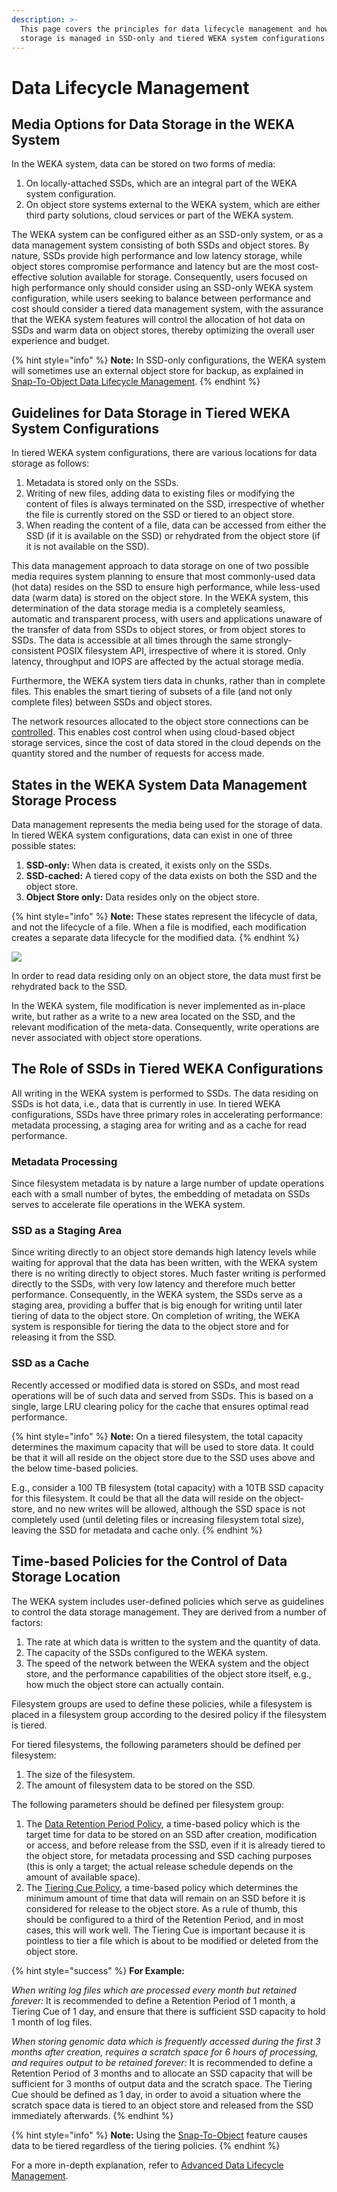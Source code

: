 ```yaml
---
description: >-
  This page covers the principles for data lifecycle management and how data
  storage is managed in SSD-only and tiered WEKA system configurations.
---
```


# Data Lifecycle Management

## Media Options for Data Storage in the WEKA System

In the WEKA system, data can be stored on two forms of media:

1. On locally-attached SSDs, which are an integral part of the WEKA system configuration.
2. On object store systems external to the WEKA system, which are either third party solutions, cloud services or part of the WEKA system.

The WEKA system can be configured either as an SSD-only system, or as a data management system consisting of both SSDs and object stores. By nature, SSDs provide high performance and low latency storage, while object stores compromise performance and latency but are the most cost-effective solution available for storage. Consequently, users focused on high performance only should consider using an SSD-only WEKA system configuration, while users seeking to balance between performance and cost should consider a tiered data management system, with the assurance that the WEKA system features will control the allocation of hot data on SSDs and warm data on object stores, thereby optimizing the overall user experience and budget.

{% hint style="info" %}
**Note:** In SSD-only configurations, the WEKA system will sometimes use an external object store for backup, as explained in [Snap-To-Object Data Lifecycle Management](../fs/snap-to-obj.md#snap-to-object-in-data-lifecycle-management).
{% endhint %}

## Guidelines for Data Storage in Tiered WEKA System Configurations

In tiered WEKA system configurations, there are various locations for data storage as follows:

1. Metadata is stored only on the SSDs.
2. Writing of new files, adding data to existing files or modifying the content of files is always terminated on the SSD, irrespective of whether the file is currently stored on the SSD or tiered to an object store.
3. When reading the content of a file, data can be accessed from either the SSD \(if it is available on the SSD\) or rehydrated from the object store \(if it is not available on the SSD\).  

This data management approach to data storage on one of two possible media requires system planning to ensure that most commonly-used data \(hot data\) resides on the SSD to ensure high performance, while less-used data \(warm data\) is stored on the object store. In the WEKA system, this determination of the data storage media is a completely seamless, automatic and transparent process, with users and applications unaware of the transfer of data from SSDs to object stores, or from object stores to SSDs. The data is accessible at all times through the same strongly-consistent POSIX filesystem API, irrespective of where it is stored. Only latency, throughput and IOPS are affected by the actual storage media.

Furthermore, the WEKA system tiers data in chunks, rather than in complete files. This enables the smart tiering of subsets of a file \(and not only complete files\) between SSDs and object stores.

The network resources allocated to the object store connections can be [controlled](../fs/managing-filesystems/managing-object-stores.md#editing-an-object-store-using-the-cli). This enables cost control when using cloud-based object storage services, since the cost of data stored in the cloud depends on the quantity stored and the number of requests for access made.

## States in the WEKA System Data Management Storage Process

Data management represents the media being used for the storage of data. In tiered WEKA system configurations, data can exist in one of three possible states:

1. **SSD-only:** When data is created, it exists only on the SSDs.
2. **SSD-cached:** A tiered copy of the data exists on both the SSD and the object store.
3. **Object Store only:** Data resides only on the object store.

{% hint style="info" %}
**Note:** These states represent the lifecycle of data, and not the lifecycle of a file. When a file is modified, each modification creates a separate data lifecycle for the modified data.
{% endhint %}

![](../.gitbook/assets/diagram-2a-121676.jpg)

In order to read data residing only on an object store, the data must first be rehydrated back to the SSD.

In the WEKA system, file modification is never implemented as in-place write, but rather as a write to a new area located on the SSD, and the relevant modification of the meta-data. Consequently, write operations are never associated with object store operations.

## The Role of SSDs in Tiered WEKA Configurations

All writing in the WEKA system is performed to SSDs. The data residing on SSDs is hot data, i.e., data that is currently in use. In tiered WEKA configurations, SSDs have three primary roles in accelerating performance: metadata processing, a staging area for writing and as a cache for read performance.

### Metadata Processing

Since filesystem metadata is by nature a large number of update operations each with a small number of bytes, the embedding of metadata on SSDs serves to accelerate file operations in the WEKA system.

### SSD as a Staging Area

Since writing directly to an object store demands high latency levels while waiting for approval that the data has been written, with the WEKA system there is no writing directly to object stores. Much faster writing is performed directly to the SSDs, with very low latency and therefore much better performance. Consequently, in the WEKA system, the SSDs serve as a staging area, providing a buffer that is big enough for writing until later tiering of data to the object store. On completion of writing, the WEKA system is responsible for tiering the data to the object store and for releasing it from the SSD.

### SSD as a Cache

Recently accessed or modified data is stored on SSDs, and most read operations will be of such data and served from SSDs. This is based on a single, large LRU clearing policy for the cache that ensures optimal read performance.

{% hint style="info" %}
**Note:** On a tiered filesystem, the total capacity determines the maximum capacity that will be used to store data. It could be that it will all reside on the object store due to the SSD uses above and the below time-based policies.

E.g., consider a 100 TB filesystem \(total capacity\) with a 10TB SSD capacity for this filesystem. It could be that all the data will reside on the object-store, and no new writes will be allowed, although the SSD space is not completely used \(until deleting files or increasing filesystem total size\), leaving the SSD for metadata and cache only.
{% endhint %}

## Time-based Policies for the Control of Data Storage Location

The WEKA system includes user-defined policies which serve as guidelines to control the data storage management. They are derived from a number of factors:

1. The rate at which data is written to the system and the quantity of data.
2. The capacity of the SSDs configured to the WEKA system.
3. The speed of the network between the WEKA system and the object store, and the performance capabilities of the object store itself, e.g., how much the object store can actually contain.

Filesystem groups are used to define these policies, while a filesystem is placed in a filesystem group according to the desired policy if the filesystem is tiered.

For tiered filesystems, the following parameters should be defined per filesystem:

1. The size of the filesystem.
2. The amount of filesystem data to be stored on the SSD.

The following parameters should be defined per filesystem group:

1. The [Data Retention Period Policy](../fs/tiering/advanced-time-based-policies-for-data-storage-location.md#data-retention-period-policy), a time-based policy which is the target time for data to be stored on an SSD after creation, modification or access, and before release from the SSD, even if it is already tiered to the object store, for metadata processing and SSD caching purposes \(this is only a target; the actual release schedule depends on the amount of available space\). 
2. The [Tiering Cue Policy](../fs/tiering/advanced-time-based-policies-for-data-storage-location.md#tiering-cue-policy), a time-based policy which determines the minimum amount of time that data will remain on an SSD before it is considered for release to the object store. As a rule of thumb, this should be configured to a third of the Retention Period, and in most cases, this will work well. The Tiering Cue is important because it is pointless to tier a file which is about to be modified or deleted from the object store. 

{% hint style="success" %}
**For Example:**

_When writing log files which are processed every month but retained forever:_ It is recommended to define a Retention Period of 1 month, a Tiering Cue of 1 day, and ensure that there is sufficient SSD capacity to hold 1 month of log files.

_When storing genomic data which is frequently accessed during the first 3 months after creation, requires a scratch space for 6 hours of processing, and requires output to be retained forever:_ It is recommended to define a Retention Period of 3 months and to allocate an SSD capacity that will be sufficient for 3 months of output data and the scratch space. The Tiering Cue should be defined as 1 day, in order to avoid a situation where the scratch space data is tiered to an object store and released from the SSD immediately afterwards.
{% endhint %}

{% hint style="info" %}
**Note:** Using the [Snap-To-Object](../fs/snap-to-obj.md) feature causes data to be tiered regardless of the tiering policies.
{% endhint %}

For a more in-depth explanation, refer to [Advanced Data Lifecycle Management](../fs/tiering/advanced-time-based-policies-for-data-storage-location.md).

